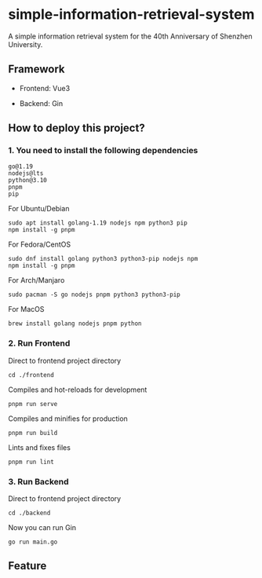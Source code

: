 # simple-information-retrieval-system

A simple information retrieval system for the 40th Anniversary of Shenzhen University.

## Framework

- Frontend: Vue3

- Backend: Gin

## How to deploy this project?

### 1. You need to install the following dependencies

```
go@1.19
nodejs@lts
python@3.10
pnpm
pip
```

For Ubuntu/Debian

```
sudo apt install golang-1.19 nodejs npm python3 pip
npm install -g pnpm
```

For Fedora/CentOS

```
sudo dnf install golang python3 python3-pip nodejs npm
npm install -g pnpm
```

For Arch/Manjaro

```
sudo pacman -S go nodejs pnpm python3 python3-pip
```

For MacOS

```
brew install golang nodejs pnpm python
```

### 2. Run Frontend

Direct to frontend project directory

```
cd ./frontend
```

Compiles and hot-reloads for development

```
pnpm run serve
```

Compiles and minifies for production

```
pnpm run build
```

Lints and fixes files

```
pnpm run lint
```

### 3. Run Backend

Direct to frontend project directory

```
cd ./backend
```

Now you can run Gin

```
go run main.go
```

## Feature
